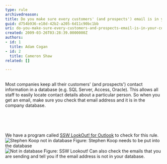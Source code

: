 ```yaml
---
type: rule
archivedreason: 
title: Do you make sure every customers' (and prospects') email is in your company database?
guid: d754b936-e18d-42b2-a205-6d11c90bc1bb
uri: do-you-make-sure-every-customers-and-prospects-email-is-in-your-company-database
created: 2009-03-26T03:28:39.0000000Z
authors:
- id: 1
  title: Adam Cogan
- id: 2
  title: Cameron Shaw
related: []

---
```




  <br>
Most companies keep all their customers' (and prospects') contact information in a database (e.g. SQL Server, Access, Oracle). This allows all staff to easily locate contact details about a particular person. So when you get an email, make sure you check that email address and it&#160;is in the company database. 

<br><excerpt class='endintro'></excerpt><br>

  <div>
    <br>
We have a program called <a href="http&#58;//www.ssw.com.au/ssw/LookOut/">SSW LookOut! for Outlook</a> to check for this rule. <img class="ms-rteCustom-ImageArea" alt="Stephen Koop not in database" src="/Standards/Communication/RulesToBetterEmail/PublishingImages/StephenKoopIsNotInTheDatabase.jpg" /> <span class="ms-rteCustom-FigureNormal">Figure&#58; Stephen Koop needs to be put into the database</span><br>
<img class="ms-rteCustom-ImageArea" alt="Not in database" src="/Standards/Communication/RulesToBetterEmail/PublishingImages/NotInDatabase.gif" /> <span class="ms-rteCustom-FigureNormal">Figure&#58; SSW Lookout! Can also check the emails that you are sending and tell you if the email address is not in your database.</span></div>



